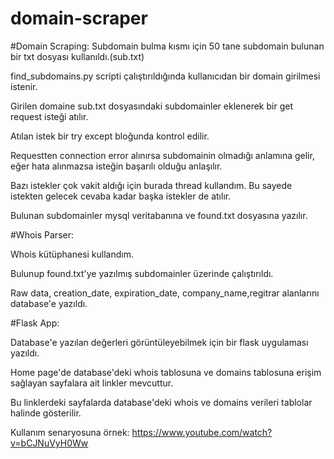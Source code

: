 # domain-scraper

#Domain Scraping:
Subdomain bulma kısmı için 50 tane subdomain bulunan bir txt dosyası kullanıldı.(sub.txt) 

find_subdomains.py scripti çalıştırıldığında kullanıcıdan bir domain girilmesi istenir. 

Girilen domaine sub.txt dosyasındaki subdomainler eklenerek bir get request isteği atılır.

Atılan istek bir try except bloğunda kontrol edilir. 

Requestten connection error alınırsa subdomainin olmadığı anlamına gelir, eğer hata alınmazsa isteğin başarılı olduğu anlaşılır.

Bazı istekler çok vakit aldığı için burada thread kullandım. Bu sayede istekten gelecek cevaba kadar başka istekler de atılır.

Bulunan subdomainler mysql veritabanına ve found.txt dosyasına yazılır.




#Whois Parser:

Whois kütüphanesi kullandım.

Bulunup found.txt'ye yazılmış subdomainler üzerinde çalıştırıldı.

Raw data, creation_date, expiration_date, company_name,regitrar alanlarını database'e yazıldı.



#Flask App:

Database'e yazılan değerleri görüntüleyebilmek için bir flask uygulaması yazıldı.

Home page'de database'deki whois tablosuna ve domains tablosuna erişim sağlayan sayfalara ait linkler mevcuttur.

Bu linklerdeki sayfalarda database'deki whois ve domains verileri tablolar halinde gösterilir.


Kullanım senaryosuna örnek:
https://www.youtube.com/watch?v=bCJNuVyH0Ww
